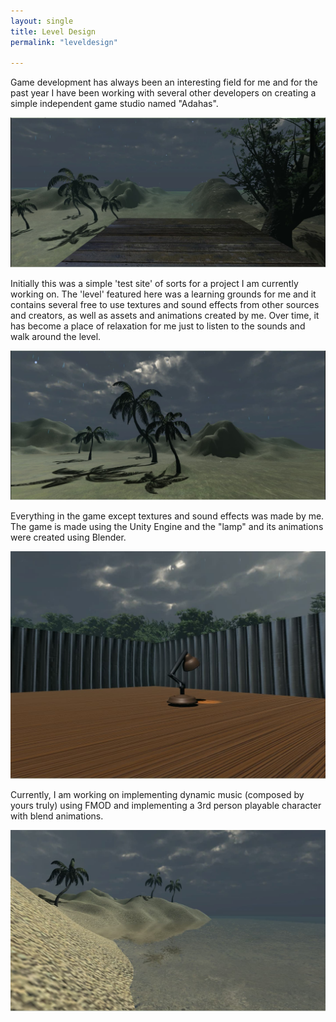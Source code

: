 ```yaml
---
layout: single
title: Level Design
permalink: "leveldesign"

---
```



Game development has always been an interesting field for me and for the past year I have been working with several other developers on creating a simple independent game studio named "Adahas". 

![ld1](/uploads/LevelDesign1.jpg)

Initially this was a simple 'test site' of sorts for a project I am currently working on. The 'level' featured here was a learning grounds for me and it contains several free to use textures and sound effects from other sources and creators, as well as assets and animations created by me.  Over time, it has become a place of relaxation for me just to listen to the sounds and walk around the level.

![ld1](/uploads/LevelDesign2.jpg)

 Everything in the game except textures and sound effects was made by me. The game is made using the Unity Engine and the "lamp" and its animations were created using Blender.

![ld1](/uploads/LevelDesign3.jpg)

 Currently, I am working on implementing dynamic music (composed by yours truly) using FMOD and implementing a 3rd person playable character with blend animations.

![ld1](/uploads/LevelDesign4.jpg)